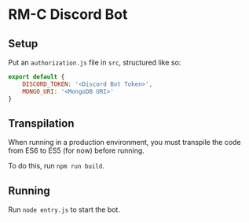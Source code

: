 # RM-C Discord Bot

## Setup

Put an `authorization.js` file in `src`, structured like so:
```javascript
export default {
	DISCORD_TOKEN: '<Discord Bot Token>',
	MONGO_URI: '<MongoDB URI>'
}
```

## Transpilation

When running in a production environment, you must transpile the code from ES6 to ES5 (for now) before running.

To do this, run `npm run build`.

## Running

Run `node entry.js` to start the bot.
